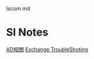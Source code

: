 Iscom.md
# SI Notes
[AD相關][123]
[Exchange TroubleShoting][456]



[123]:https://github.com/NickWang1006/MarkDown/blob/main/AD%20TrobuleShoting.md
[456]:https://github.com/NickWang1006/MarkDown/blob/main/Exchange%20TrobuleShoting.md



